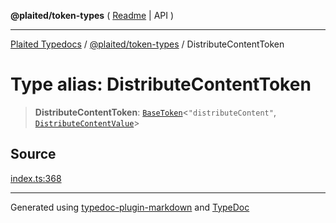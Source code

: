 **@plaited/token-types** ( [Readme](../README.md) \| API )

***

[Plaited Typedocs](../../../modules.md) / [@plaited/token-types](../modules.md) / DistributeContentToken

# Type alias: DistributeContentToken

> **DistributeContentToken**: [`BaseToken`](BaseToken.md)\<`"distributeContent"`, [`DistributeContentValue`](DistributeContentValue.md)\>

## Source

[index.ts:368](https://github.com/plaited/plaited/blob/317e868/libs/token-types/src/index.ts#L368)

***

Generated using [typedoc-plugin-markdown](https://www.npmjs.com/package/typedoc-plugin-markdown) and [TypeDoc](https://typedoc.org/)
